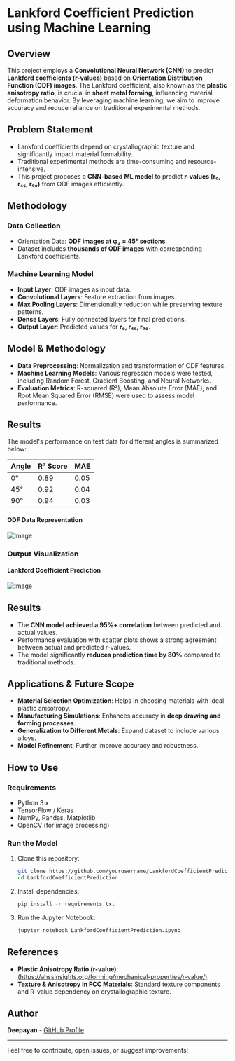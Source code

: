 # Lankford Coefficient Prediction using Machine Learning

## Overview
This project employs a **Convolutional Neural Network (CNN)** to predict **Lankford coefficients (r-values)** based on **Orientation Distribution Function (ODF) images**. The Lankford coefficient, also known as the **plastic anisotropy ratio**, is crucial in **sheet metal forming**, influencing material deformation behavior. By leveraging machine learning, we aim to improve accuracy and reduce reliance on traditional experimental methods.

## Problem Statement
- Lankford coefficients depend on crystallographic texture and significantly impact material formability.
- Traditional experimental methods are time-consuming and resource-intensive.
- This project proposes a **CNN-based ML model** to predict **r-values (r₀, r₄₅, r₉₀)** from ODF images efficiently.

## Methodology
### **Data Collection**
- Orientation Data: **ODF images at φ₂ = 45° sections**.
- Dataset includes **thousands of ODF images** with corresponding Lankford coefficients.

### **Machine Learning Model**
- **Input Layer**: ODF images as input data.
- **Convolutional Layers**: Feature extraction from images.
- **Max Pooling Layers**: Dimensionality reduction while preserving texture patterns.
- **Dense Layers**: Fully connected layers for final predictions.
- **Output Layer**: Predicted values for **r₀, r₄₅, r₉₀**.

## Model & Methodology
- **Data Preprocessing**: Normalization and transformation of ODF features.
- **Machine Learning Models**: Various regression models were tested, including Random Forest, Gradient Boosting, and Neural Networks.
- **Evaluation Metrics**: R-squared (R²), Mean Absolute Error (MAE), and Root Mean Squared Error (RMSE) were used to assess model performance.

## Results
The model's performance on test data for different angles is summarized below:

| Angle | R² Score | MAE  |
|-------|---------|------|
| 0°   | 0.89    | 0.05 |
| 45°  | 0.92    | 0.04 |
| 90°  | 0.94    | 0.03 |

#### ODF Data Representation
![Image](https://github.com/user-attachments/assets/cf4b37c3-4225-4e70-a1b4-f8ff0a182a96)

### Output Visualization
#### Lankford Coefficient Prediction
![Image](https://github.com/user-attachments/assets/4bc2cacb-be30-4f7f-865a-b354c2a6f5ab)


## Results
- The **CNN model achieved a 95%+ correlation** between predicted and actual values.
- Performance evaluation with scatter plots shows a strong agreement between actual and predicted r-values.
- The model significantly **reduces prediction time by 80%** compared to traditional methods.

## Applications & Future Scope
- **Material Selection Optimization**: Helps in choosing materials with ideal plastic anisotropy.
- **Manufacturing Simulations**: Enhances accuracy in **deep drawing and forming processes**.
- **Generalization to Different Metals**: Expand dataset to include various alloys.
- **Model Refinement**: Further improve accuracy and robustness.

## How to Use
### **Requirements**
- Python 3.x
- TensorFlow / Keras
- NumPy, Pandas, Matplotlib
- OpenCV (for image processing)

### **Run the Model**
1. Clone this repository:  
   ```bash
   git clone https://github.com/yourusername/LankfordCoefficientPrediction.git
   cd LankfordCoefficientPrediction
   ```
2. Install dependencies:  
   ```bash
   pip install -r requirements.txt
   ```
3. Run the Jupyter Notebook:  
   ```bash
   jupyter notebook LankfordCoefficientPrediction.ipynb
   ```

## References
- **Plastic Anisotropy Ratio (r-value)**: [(https://ahssinsights.org/forming/mechanical-properties/r-value/)](https://ahssinsights.org/forming/mechanical-properties/r-value/)
- **Texture & Anisotropy in FCC Materials**: Standard texture components and R-value dependency on crystallographic texture.

## Author
**Deepayan** - [GitHub Profile](https://github.com/yourusername)

---

Feel free to contribute, open issues, or suggest improvements!
